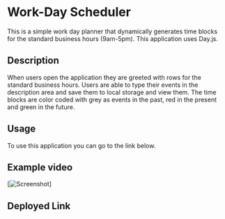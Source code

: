 # Work-Day Scheduler

This is a simple work day planner that dynamically generates time blocks for the standard business hours (9am-5pm). This application uses Day.js.

## Description

When users open the application they are greeted with rows for the standard business hours. Users are able to type their events in the description area and save them to local storage and view them. The time blocks are color coded with grey as events in the past, red in the present and green in the future. 

## Usage
To use this application you can go to the link below.

## Example video
[![Screenshot](screenshot.jpg)]

## Deployed Link